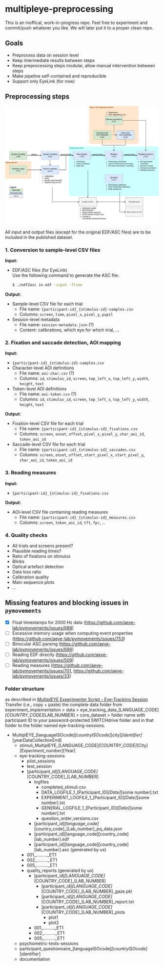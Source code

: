 # multipleye-preprocessing

This is an inoffical, work-in-progress repo. Feel free to experiment and commit/push whatever you like. We will later put it to a proper clean repo. 

## Goals

- Preprocess data on session level
- Keep intermediate results between steps
- Keep preprocessing steps modular, allow manual intervention between steps
- Make pipeline self-contained and reproducible
- Support only EyeLink (for now)

## Preprocessing steps

![](preprocessing.drawio.png)

All input and output files (except for the original EDF/ASC files) are to be included in the published dataset.

### 1. Conversion to sample-level CSV files

**Input:**
- EDF/ASC files (for EyeLink)  
  Use the following command to generate the ASC file:  
  ```bash
  $ ./edf2asc in.edf -input -ftime
  ```

**Output:**
- Sample-level CSV file for each trial
  - File name: `{participant-id}_{stimulus-id}-samples.csv`
  - Columns: `screen`, `time`, `pixel_x`, `pixel_y`, `pupil`
- Session-level metadata
  - File name: `session-metadata.json` (?)
  - Content: calibrations, which eye for which trial, ...

### 2. Fixation and saccade detection, AOI mapping

**Input:**
- `{participant-id}_{stimulus-id}-samples.csv`
- Character-level AOI definitions
  - File name: `aoi-char.csv` (?)
  - Columns: `id`, `stimulus_id`, `screen`, `top_left_x`, `top_left_y`, `width`, `height`, `text`
- Token-level AOI definitions
  - File name: `aoi-token.csv` (?)
  - Columns: `id`, `stimulus_id`, `screen`, `top_left_x`, `top_left_y`, `width`, `height`, `text`

**Output:**
- Fixation-level CSV file for each trial
  - File name: `{participant-id}_{stimulus-id}_fixations.csv`
  - Columns: `screen`, `onset`, `offset`, `pixel_x`, `pixel_y`, `char_aoi_id`, `token_aoi_id`
- Saccade-level CSV file for each trial
  - File name: `{participant-id}_{stimulus-id}_saccades.csv`
  - Columns: `screen`, `onset`, `offset`, `start_pixel_x`, `start_pixel_y`, `char_aoi_id`, `token_aoi_id`

### 3. Reading measures

**Input:**
- `{participant-id}_{stimulus-id}_fixations.csv`
  
**Output:**
- AOI-level CSV file containing reading measures
  - File name: `{participant-id}_{stimulus-id}_measures.csv`
  - Columns: `screen`, `token_aoi_id`, `tft`, `fpr`, ...

### 4. Quality checks

- All trials and screens present?
- Plausible reading times?
- Ratio of fixations on stimulus
- Blinks
- Optical artefact detection
- Data loss ratio
- Calibration quality
- Main sequence plots
- ...

## Missing features and blocking issues in `pymovements`

- [x] Float timestamps for 2000 Hz data (https://github.com/aeye-lab/pymovements/issues/688)
- [ ] Excessive memory usage when computing event properties (https://github.com/aeye-lab/pymovements/issues/753)
- [ ] Binocular ASC parsing (https://github.com/aeye-lab/pymovements/issues/686)
- [ ] Reading EDF directly (https://github.com/aeye-lab/pymovements/issues/509)
- [ ] Reading measures (https://github.com/aeye-lab/pymovements/issues/701, https://github.com/aeye-lab/pymovements/issues/33)

 ### Folder structure
as described in [MultiplEYE Experimenter Script - Eye-Tracking Session](https://docs.google.com/document/d/1fMb3Z75wRkeidi3hn0jgWMaKC0HgYfhXXQRg45ioiRI/edit?tab=t.0)
Transfer (i.e., copy + paste) the complete data folder from experiment_implementation > data > eye_tracking_data_[LANGUAGE_CODE]_[COUNTRY_CODE]_[LAB_NUMBER] > core_dataset > folder name with participant ID to your password-protected SWITCHdrive folder and in that folder to the folder named eye-tracking-sessions.

- MultiplEYE_[languageISOcode]_[countryISOcode]_[city]_[identifier]_
[yearDataCollectionEnd]
  - stimuli_MultiplEYE_[LANGUAGE_CODE]_[COUNTRY_CODE]_[City]_[Experiment_number]_[Year]
  - eye-tracking-sessions
    - pilot_sessions
    - test_session
    - [participant_id]_[LANGUAGE_CODE]_[COUNTRY_CODE]_[LAB_NUMBER]
       - logfiles
         - completed_stimuli.csv
         - DATA_LOGFILE_1_[Participant_ID]_[Date]_[some number].txt
         - EXPERIMENT_LOGFILE_1_[Participant_ID]_[Date]_[some number].txt
         - GENERAL_LOGFILE_1_[Participant_ID]_[Date]_[some number].txt
         - question_order_versions.csv
       - [participant_id]_[language_code]_[country_code]_[Lab_number]_pq_data.json
       - [participant_id][language_code][country_code][lab_number].edf
       - [participant_id][language_code][country_code][lab_number].asc (generated by us)
    - 001_…_…_…_ET1
    - 002_…_…_…_ET1
    - 005_…_…_…_ET1
    - quality_reports (generated by us)
      - [participant_id]_[LANGUAGE_CODE]_[COUNTRY_CODE]_[LAB_NUMBER]
        - [participant_id]_[LANGUAGE_CODE]_[COUNTRY_CODE]_[LAB_NUMBER]_gaze.pkl
        - [participant_id]_[LANGUAGE_CODE]_[COUNTRY_CODE]_[LAB_NUMBER]_report.txt
        - [participant_id]_[LANGUAGE_CODE]_[COUNTRY_CODE]_[LAB_NUMBER]_plots
          - plot1
          - plot2
      - 001_…_…_…_ET1
      - 002_…_…_…_ET1
      - 005_…_…_…_ET1
  - psychometric-tests-sessions
  - participant_questionnaire_[languageISOcode]_[countryISOcode]_[identifier]
  - documentation
